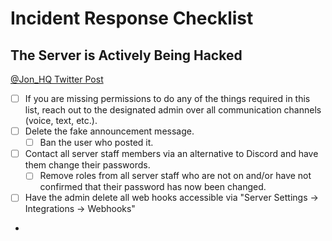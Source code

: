 # Incident Response Checklist

## The Server is Actively Being Hacked

[@Jon\_HQ Twitter Post](https://twitter.com/Jon\_HQ/status/1502751082220457986?ref\_src=twsrc%5Etfw%7Ctwcamp%5Etweetembed%7Ctwterm%5E1502751082220457986%7Ctwgr%5E1fc60407cf4b9cd8a0b879d6b0e11ab2430bfccb%7Ctwcon%5Es1\_c10\&ref\_url=https%3A%2F%2Fjonhq.com%2Ftweet-threads%2F)

* [ ] If you are missing permissions to do any of the things required in this list, reach out to the designated admin over all communication channels (voice, text, etc.).
* [ ] Delete the fake announcement message.
  * [ ] Ban the user who posted it.
* [ ] Contact all server staff members via an alternative to Discord and have them change their passwords.
  * [ ] Remove roles from all server staff who are not on and/or have not confirmed that their password has now been changed.
* [ ] Have the admin delete all web hooks accessible via "Server Settings -> Integrations -> Webhooks"
*
